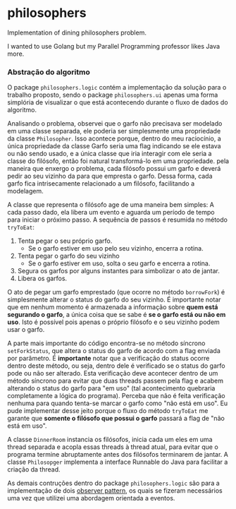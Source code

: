 # philosophers

Implementation of dining philosophers problem.

I wanted to use Golang but my Parallel Programming professor likes Java more.

### Abstração do algoritmo

O package `philosophers.logic` contém a implementação da solução para o trabalho proposto, sendo o package `philosophers.ui` apenas uma forma simplória de visualizar o que está acontecendo durante o fluxo de dados do algoritmo.

Analisando o problema, observei que o garfo não precisava ser modelado em uma classe separada, ele poderia ser simplesmente uma propriedade da classe `Philosopher`. Isso acontece porque, dentro do meu raciocínio, a única propriedade da classe Garfo seria uma flag indicando se ele estava ou não sendo usado, e a única classe que iria interagir com ele seria a classe do filósofo, então foi natural transformá-lo em uma propriedade.
pela maneira que enxergo o problema, cada filósofo possui um garfo e deverá pedir ao seu vizinho da para que empresta o garfo. Dessa forma, cada garfo fica intrisecamente relacionado a um filósofo, facilitando a modelagem.

A classe que representa o filósofo age de uma maneira bem simples: A cada passo dado, ela libera um evento e aguarda um período de tempo para iniciar o próximo passo. A sequência de passos é resumida no método `tryToEat`:

1. Tenta pegar o seu próprio garfo.
   * Se o garfo estiver em uso pelo seu vizinho, encerra a rotina.
2. Tenta pegar o garfo do seu vizinho
   * Se o garfo estiver em uso, solta o seu garfo e encerra a rotina.
3. Segura os garfos por alguns instantes para simbolizar o ato de jantar.
4. Libera os garfos.

O ato de pegar um garfo emprestado (que ocorre no método `borrowFork`) é simplesmente alterar o status do garfo do seu vizinho. É importante notar que em nenhum momento é armazenada a informação sobre __quem está segurando o garfo__, a única coisa que se sabe é __se o garfo está ou não em uso__. Isto é possível pois apenas o próprio filósofo e o seu vizinho podem usar o garfo.

A parte mais importante do código encontra-se no método síncrono `setForkStatus`, que altera o status do garfo de acordo com a flag enviada por parâmetro.
É __importante__ notar que a verificação do status ocorre dentro deste método, ou seja, dentro dele é verificado se o status do garfo pode ou não ser alterado. Esta verificação deve acontecer dentro de um método síncrono para evitar que duas threads passem pela flag e acabem alterando o status do garfo para "em uso" (tal acontecimento quebraria completamente a lógica do programa).
Perceba que não é feita verificação nenhuma para quando tenta-se marcar o garfo como "não está em uso". Eu pude implementar desse jeito porque o fluxo do método `tryToEat` me garante que __somente o filósofo que possui o garfo__ passará a flag de "não está em uso".

A classe `DinnerRoom` instancia os filósofos, inicia cada um eles em uma thread separada e acopla essas threads à thread atual, para evitar que o programa termine abruptamente antes dos filósofos terminarem de jantar. A classe `Philosopger` implementa a interface Runnable do Java para facilitar a criação da thread.

As demais contruções dentro do package `philosophers.logic` são para a implementação de dois [observer pattern](https://en.wikipedia.org/wiki/Observer_pattern), os quais se fizeram necessários uma vez que utilizei uma abordagem orientada a eventos.
